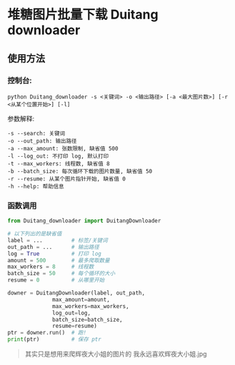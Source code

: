 # 堆糖图片批量下载 Duitang downloader
## 使用方法
### 控制台:  
`python Duitang_downloader -s <关键词> -o <输出路径> [-a <最大图片数>] [-r <从某个位置开始>] [-l]`
  
参数解释:
```
-s --search: 关键词
-o --out_path: 输出路径
-a --max_amount: 张数限制, 缺省值 500
-l --log_out: 不打印 log, 默认打印
-t --max_workers: 线程数, 缺省值 8
-b --batch_size: 每次循环下载的图片数量, 缺省值 50 
-r --resume: 从某个图片指针开始, 缺省值 0 
-h --help: 帮助信息
```
  
### 函数调用
```python
from Duitang_downloader import DuitangDownloader

# 以下列出的是缺省值
label = ...         # 标签/关键词
out_path = ...      # 输出路径
log = True          # 打印 log
amount = 500        # 最多爬取数量
max_workers = 8     # 线程数
batch_size = 50     # 每个循环的大小
resume = 0          # 从哪里开始

downer = DuitangDownloader(label, out_path,
              max_amount=amount,
              max_workers=max_workers,
              log_out=log,
              batch_size=batch_size,
              resume=resume)
ptr = downer.run()  # 跑!
print(ptr)          # 保存 ptr
```
> 其实只是想用来爬辉夜大小姐的图片的
> 我永远喜欢辉夜大小姐.jpg
> 
